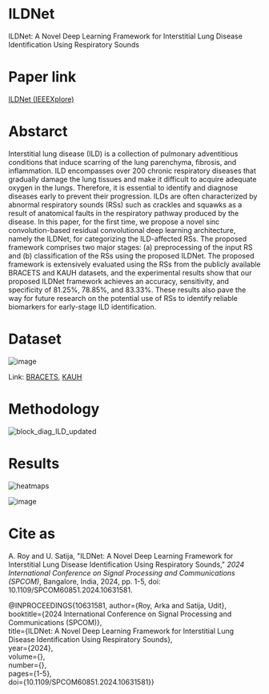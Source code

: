# ILDNet
ILDNet: A Novel Deep Learning Framework for Interstitial Lung Disease Identification Using Respiratory Sounds

# Paper link
[ILDNet (IEEEXplore)](https://ieeexplore.ieee.org/abstract/document/10631581)


# Abstarct
Interstitial lung disease (ILD) is a collection of pulmonary adventitious conditions that induce scarring of the lung parenchyma, fibrosis, and inflammation. ILD encompasses over 200 chronic respiratory diseases that gradually damage the lung tissues and make it difficult to acquire adequate oxygen in the lungs. Therefore, it is essential to identify and diagnose diseases early to prevent their progression. ILDs are often characterized by abnormal respiratory sounds (RSs) such as crackles and squawks as a result of anatomical faults in the respiratory pathway produced by the disease. In this paper, for the first time, we propose a novel sinc convolution-based residual convolutional deep learning architecture, namely the ILDNet, for categorizing the ILD-affected RSs. The proposed framework comprises two major stages: (a) preprocessing of the input RS and (b) classification of the RSs using the proposed ILDNet. The proposed framework is extensively evaluated using the RSs from the publicly available BRACETS and KAUH datasets, and the experimental results show that our proposed ILDNet framework achieves an accuracy, sensitivity, and specificity of 81.25%, 78.85%, and 83.33%. These results also pave the way for future research on the potential use of RSs to identify reliable biomarkers for early-stage ILD identification.

# Dataset
![image](https://github.com/user-attachments/assets/91e6c78c-ea29-4ea5-a286-759fe430a97c)

Link: [BRACETS]([https://ieeexplore.ieee.org/abstract/document/10631581](https://data.mendeley.com/datasets/f43c7snks5/1)), 
[KAUH]([https://ieeexplore.ieee.org/abstract/document/10631581](https://data.mendeley.com/datasets/f43c7snks5/1))


# Methodology
![block_diag_ILD_updated](https://github.com/user-attachments/assets/2fc7c2d7-736a-476d-a3ce-984b2eb5de25)

# Results
![heatmaps](https://github.com/user-attachments/assets/730061ce-1249-4688-8c43-fd80dfb87d4e)
        
![image](https://github.com/user-attachments/assets/d9fc477f-468b-442b-844d-7cd779be2fc3)

# Cite as

A. Roy and U. Satija, "ILDNet: A Novel Deep Learning Framework for Interstitial Lung Disease Identification Using Respiratory Sounds," *2024 International Conference on Signal Processing and Communications (SPCOM)*, Bangalore, India, 2024, pp. 1-5, doi: 10.1109/SPCOM60851.2024.10631581.

@INPROCEEDINGS{10631581,
  author={Roy, Arka and Satija, Udit},\
  booktitle={2024 International Conference on Signal Processing and Communications (SPCOM)}, \
  title={ILDNet: A Novel Deep Learning Framework for Interstitial Lung Disease Identification Using Respiratory Sounds}, \
  year={2024},\
  volume={},\
  number={},\
  pages={1-5},\
  doi={10.1109/SPCOM60851.2024.10631581}}




